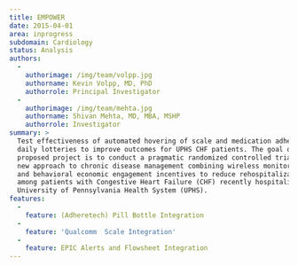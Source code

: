 ```yaml
---
title: EMPOWER
date: 2015-04-01
area: inprogress
subdomain: Cardiology
status: Analysis
authors:
  - 
    authorimage: /img/team/volpp.jpg
    authorname: Kevin Volpp, MD, PhD
    authorrole: Principal Investigator
  - 
    authorimage: /img/team/mehta.jpg
    authorname: Shivan Mehta, MD, MBA, MSHP
    authorrole: Investigator
summary: >
  Test effectiveness of automated hovering of scale and medication adherence with
  daily lotteries to improve outcomes for UPHS CHF patients. The goal of the
  proposed project is to conduct a pragmatic randomized controlled trial testing a
  new approach to chronic disease management combining wireless monitoring devices
  and behavioral economic engagement incentives to reduce rehospitalization rates
  among patients with Congestive Heart Failure (CHF) recently hospitalized at the
  University of Pennsylvania Health System (UPHS).
features:
  - 
    feature: (Adheretech) Pill Bottle Integration
  - 
    feature: 'Qualcomm  Scale Integration'
  - 
    feature: EPIC Alerts and Flowsheet Integration
---
```

